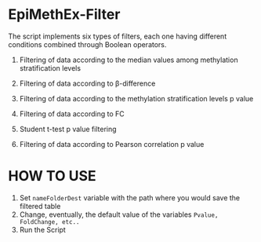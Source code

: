 # EpiMethEx-Filter

The script implements six types of filters, each one having different conditions combined
through Boolean operators.

1. Filtering of data according to the median values among methylation stratification levels

2. Filtering of data according to β-difference

3. Filtering of data according to the methylation stratification levels p value

4. Filtering of data according to FC

5. Student t-test p value filtering

6. Filtering of data according to Pearson correlation p value

# HOW TO USE

1. Set `nameFolderDest` variable with the path where you would save the filtered table
2. Change, eventually, the default value of the variables `Pvalue, FoldChange, etc..`
3. Run the Script

